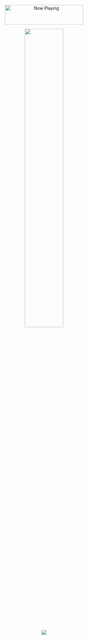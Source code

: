 <p align="center">
   <a href="https://open.spotify.com/user/aquizzie" target="notarget">
    <img src="https://now-playing-jade.vercel.app/api/spotify" width="256" height="64" alt="Now Playing" align="center"></img>
  </a>
</p>  
<p align="center">
  <img height="50%" width="auto" src ="https://github-readme-stats.vercel.app/api?username=ryanwestwood&show_icons=true&count_private=true&theme=darcula&hide_border=true&hide=issues,contribs&bg_color=00000000">
</p>
<p align="center">
  <img src ="https://github-readme-streak-stats.herokuapp.com?user=ryanwestwood&theme=darcula&hide_border=true&background=FFFFFF00">
  <br>
  <br>  
 </p>



